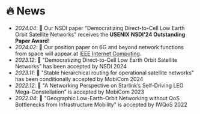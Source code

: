 # 🔥 News
- *2024.04*: 🎉 Our NSDI paper "Democratizing Direct-to-Cell Low Earth Orbit Satellite Networks" receives the **USENIX NSDI'24 Outstanding Paper Award**!
- *2024.02*: 🌟 Our position paper on 6G and beyond network functions from space will appear at [IEEE Internet Computing](https://ieeexplore.ieee.org/abstract/document/10417070).
- *2023.12*: 🎉 "Democratizing Direct-to-Cell Low Earth Orbit Satellite Networks" has been accepted by NSDI 2024
- *2023.11*: 🎉 "Stable hierarchical routing for operational satellite networks" has been conditionally accepted by MobiCom 2024
- *2022.12*: 🎉 "A Networking Perspective on Starlink’s Self-Driving LEO Mega-Constellation" is accepted by MobiCom 2023
- *2022.04*: 🎉 "Geographic Low-Earth-Orbit Networking without QoS Bottlenecks from Infrastructure Mobility" is accepted by IWQoS 2022
